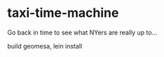 # taxi-time-machine

Go back in time to see what NYers are really up to...


build geomesa, lein install
